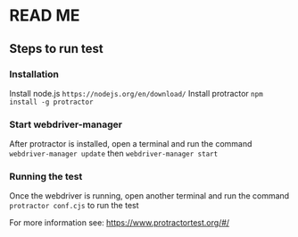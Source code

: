 # READ ME
## Steps to run test
### Installation
Install node.js ```https://nodejs.org/en/download/```
Install protractor ```npm install -g protractor```
### Start webdriver-manager
After protractor is installed, open a terminal and run the command ```webdriver-manager update``` then ```webdriver-manager start```
### Running the test
Once the webdriver is running, open another terminal and run the command ```protractor conf.cjs``` to run the test 

For more information see:  https://www.protractortest.org/#/
